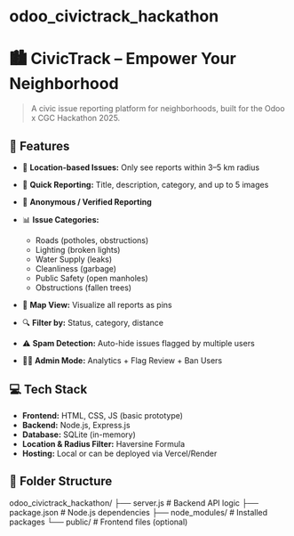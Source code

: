 # odoo_civictrack_hackathon

# 🏙️ CivicTrack – Empower Your Neighborhood

> A civic issue reporting platform for neighborhoods, built for the Odoo x CGC Hackathon 2025.

## 🚀 Features

- 📍 **Location-based Issues:** Only see reports within 3–5 km radius
- 📝 **Quick Reporting:** Title, description, category, and up to 5 images
- 🙋 **Anonymous / Verified Reporting**
- 📊 **Issue Categories:**
  - Roads (potholes, obstructions)
  - Lighting (broken lights)
  - Water Supply (leaks)
  - Cleanliness (garbage)
  - Public Safety (open manholes)
  - Obstructions (fallen trees)

- 🧭 **Map View:** Visualize all reports as pins
- 🔍 **Filter by:** Status, category, distance
- ⚠️ **Spam Detection:** Auto-hide issues flagged by multiple users
- 👨‍💼 **Admin Mode:** Analytics + Flag Review + Ban Users

## 💻 Tech Stack

- **Frontend:** HTML, CSS, JS (basic prototype)
- **Backend:** Node.js, Express.js
- **Database:** SQLite (in-memory)
- **Location & Radius Filter:** Haversine Formula
- **Hosting:** Local or can be deployed via Vercel/Render

## 📂 Folder Structure
odoo_civictrack_hackathon/
├── server.js # Backend API logic
├── package.json # Node.js dependencies
├── node_modules/ # Installed packages
└── public/ # Frontend files (optional)
